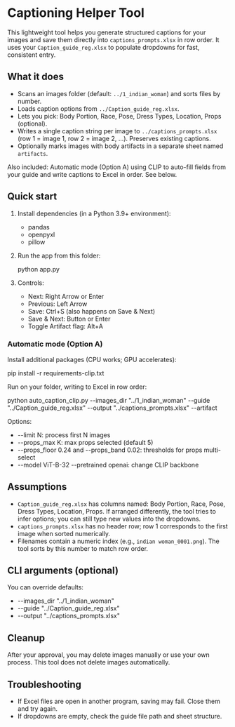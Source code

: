 # Captioning Helper Tool

This lightweight tool helps you generate structured captions for your images and save them directly into `captions_prompts.xlsx` in row order. It uses your `Caption_guide_reg.xlsx` to populate dropdowns for fast, consistent entry.

## What it does

- Scans an images folder (default: `../1_indian_woman`) and sorts files by number.
- Loads caption options from `../Caption_guide_reg.xlsx`.
- Lets you pick: Body Portion, Race, Pose, Dress Types, Location, Props (optional).
- Writes a single caption string per image to `../captions_prompts.xlsx` (row 1 = image 1, row 2 = image 2, ...). Preserves existing captions.
- Optionally marks images with body artifacts in a separate sheet named `artifacts`.

Also included: Automatic mode (Option A) using CLIP to auto-fill fields from your guide and write captions to Excel in order. See below.

## Quick start

1) Install dependencies (in a Python 3.9+ environment):

   - pandas
   - openpyxl
   - pillow

2) Run the app from this folder:

   python app.py

3) Controls:

   - Next: Right Arrow or Enter
   - Previous: Left Arrow
   - Save: Ctrl+S (also happens on Save & Next)
   - Save & Next: Button or Enter
   - Toggle Artifact flag: Alt+A

### Automatic mode (Option A)

Install additional packages (CPU works; GPU accelerates):

   pip install -r requirements-clip.txt

Run on your folder, writing to Excel in row order:

   python auto_caption_clip.py --images_dir "../1_indian_woman" --guide "../Caption_guide_reg.xlsx" --output "../captions_prompts.xlsx" --artifact

Options:

- --limit N: process first N images
- --props_max K: max props selected (default 5)
- --props_floor 0.24 and --props_band 0.02: thresholds for props multi-select
- --model ViT-B-32 --pretrained openai: change CLIP backbone

## Assumptions

- `Caption_guide_reg.xlsx` has columns named: Body Portion, Race, Pose, Dress Types, Location, Props. If arranged differently, the tool tries to infer options; you can still type new values into the dropdowns.
- `captions_prompts.xlsx` has no header row; row 1 corresponds to the first image when sorted numerically.
- Filenames contain a numeric index (e.g., `indian woman_0001.png`). The tool sorts by this number to match row order.

## CLI arguments (optional)

You can override defaults:

- --images_dir "../1_indian_woman"
- --guide "../Caption_guide_reg.xlsx"
- --output "../captions_prompts.xlsx"

## Cleanup

After your approval, you may delete images manually or use your own process. This tool does not delete images automatically.

## Troubleshooting

- If Excel files are open in another program, saving may fail. Close them and try again.
- If dropdowns are empty, check the guide file path and sheet structure.

